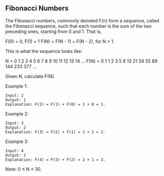 ## Fibonacci Numbers

The Fibonacci numbers, commonly denoted F(n) form a sequence, called the Fibonacci sequence, such that each number is the sum of the two preceding ones, starting from 0 and 1. That is,

F(0) = 0,   F(1) = 1
F(N) = F(N - 1) + F(N - 2), for N > 1.

This is what the sequence looks like:

N     =	0	1	2	3	4	5	6	7	 8	9	 10 11 12  13  14	...
F(N) =	0	1	1	2	3	5	8	13 21 34 55 89 144 233 377	...

Given N, calculate F(N).



Example 1:
```
Input: 2
Output: 1
Explanation: F(2) = F(1) + F(0) = 1 + 0 = 1.
```
Example 2:
```
Input: 3
Output: 2
Explanation: F(3) = F(2) + F(1) = 1 + 1 = 2.
```
Example 3:
```
Input: 4
Output: 3
Explanation: F(4) = F(3) + F(2) = 2 + 1 = 3.
```

Note:
0 ≤ N ≤ 30.
